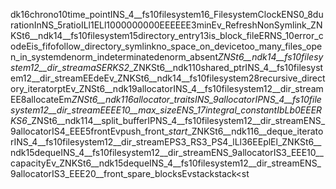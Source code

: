 dk16chrono10time_pointINS_4__fs10filesystem16_FilesystemClockENS0_8durationInNS_5ratioILl1ELl1000000000EEEEEE3minEv _RefreshNonSymlink _ZNKSt6__ndk14__fs10filesystem15directory_entry13is_block_fileERNS_10error_codeE is_fifo follow_directory_symlink no_space_on_device too_many_files_open_in_system denorm_indeterminate denorm_absent _ZNSt6__ndk14__fs10filesystem12__dir_streamaSERKS2_ _ZNKSt6__ndk110shared_ptrINS_4__fs10filesystem12__dir_streamEEdeEv _ZNKSt6__ndk14__fs10filesystem28recursive_directory_iteratorptEv _ZNSt6__ndk19allocatorINS_4__fs10filesystem12__dir_streamEE8allocateEm _ZNSt6__ndk116allocator_traitsINS_9allocatorIPNS_4__fs10filesystem12__dir_streamEEEE10__max_sizeENS_17integral_constantIbLb0EEERKS6_ _ZNSt6__ndk114__split_bufferIPNS_4__fs10filesystem12__dir_streamENS_9allocatorIS4_EEE5frontEv push_front __start_ _ZNKSt6__ndk116__deque_iteratorINS_4__fs10filesystem12__dir_streamEPS3_RS3_PS4_lLl36EEplEl _ZNKSt6__ndk15dequeINS_4__fs10filesystem12__dir_streamENS_9allocatorIS3_EEE10__capacityEv _ZNKSt6__ndk15dequeINS_4__fs10filesystem12__dir_streamENS_9allocatorIS3_EEE20__front_spare_blocksEv stack stack<st